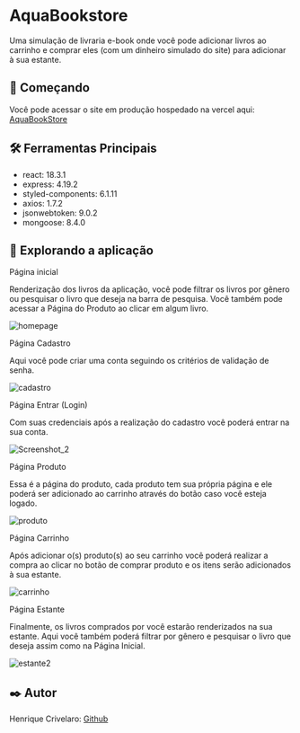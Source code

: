 # AquaBookstore

Uma simulação de livraria e-book onde você pode adicionar livros ao carrinho e comprar eles (com um dinheiro simulado do site) para adicionar à sua estante. 

## 🚀 Começando

Você pode acessar o site em produção hospedado na vercel aqui: [AquaBookStore](https://react-library-frontend-flame.vercel.app/)

## 🛠️ Ferramentas Principais

*  react: 18.3.1
*  express: 4.19.2
*  styled-components: 6.1.11
*  axios: 1.7.2
*  jsonwebtoken: 9.0.2
*  mongoose: 8.4.0

## 🔎 Explorando a aplicação

Página inicial 

Renderização dos livros da aplicação, você pode filtrar os livros por gênero ou pesquisar o livro que deseja na barra de pesquisa. Você também pode acessar a Página do Produto ao clicar em algum livro.

![homepage](https://github.com/user-attachments/assets/f10e9ef0-b14b-4f22-9b7d-e06bdb81a6c1)

Página Cadastro

Aqui você pode criar uma conta seguindo os critérios de validação de senha.

![cadastro](https://github.com/user-attachments/assets/b39a5189-f713-431d-b4cb-9ae88de40e08)

Página Entrar (Login)

Com suas credenciais após a realização do cadastro você poderá entrar na sua conta.

![Screenshot_2](https://github.com/user-attachments/assets/aaf9df2a-d6ad-46a5-a895-5f08d81d8c82)

Página Produto 

Essa é a página do produto, cada produto tem sua própria página e ele poderá ser adicionado ao carrinho através do botão caso você esteja logado.

![produto](https://github.com/user-attachments/assets/6a6bcebe-e89f-44cd-82da-44cc9e5cefe3)

Página Carrinho

Após adicionar o(s) produto(s) ao seu carrinho você poderá realizar a compra ao clicar no botão de comprar produto e os itens serão adicionados à sua estante.

![carrinho](https://github.com/user-attachments/assets/7ed95050-3ebf-4850-8d3a-bd3909ea5886)

Página Estante

Finalmente, os livros comprados por você estarão renderizados na sua estante. Aqui você também poderá filtrar por gênero e pesquisar o livro que deseja assim como na Página Inicial.


![estante2](https://github.com/user-attachments/assets/3ea074ad-efaf-4e10-9587-d16c1565296f)


## ✒️ Autor

Henrique Crivelaro: [Github](https://github.com/crivelarohenrique)
